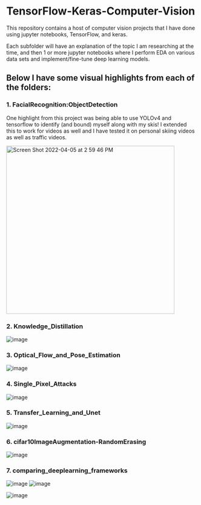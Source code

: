 # TensorFlow-Keras-Computer-Vision
This repository contains a host of computer vision projects that I have done using jupyter notebooks, TensorFlow, and keras.

Each subfolder will have an explanation of the topic I am researching at the time, and then 1 or more jupyter notebooks where I perform EDA on various data sets and implement/fine-tune deep learning models.

## Below I have some visual highlights from each of the folders:

### 1. FacialRecognition:ObjectDetection
One highlight from this project was being able to use YOLOv4 and tensorflow to identify (and bound) myself along with my skis!  I extended this to work for videos as well and I have tested it on personal skiing videos as well as traffic videos.

<img width="444" alt="Screen Shot 2022-04-05 at 2 59 46 PM" src="https://user-images.githubusercontent.com/77595308/161848749-58c7d095-ba15-429b-aac9-6bea68215ac4.png">

### 2. Knowledge_Distillation

![image](https://user-images.githubusercontent.com/77595308/163070822-4d30819c-b90f-43e5-b322-ac128788cd31.png)

### 3. Optical_Flow_and_Pose_Estimation
![image](https://user-images.githubusercontent.com/77595308/163072615-07b890fc-6bce-4945-87ac-7c52ac693af0.png)



### 4. Single_Pixel_Attacks
![image](https://user-images.githubusercontent.com/77595308/163071537-5a9562a5-254f-4510-bf33-25f9b4cd6687.png)

### 5. Transfer_Learning_and_Unet
![image](https://user-images.githubusercontent.com/77595308/163071893-484dfd73-b56a-4c4b-928c-62d5a0352e38.png)

### 6. cifar10ImageAugmentation-RandomErasing
![image](https://user-images.githubusercontent.com/77595308/163071617-04ce5086-1619-45de-b5d2-b64f8380520c.png)


### 7. comparing_deeplearning_frameworks
![image](https://user-images.githubusercontent.com/77595308/163072055-18360e16-0d9b-45a2-bd1a-6f77e1df391b.png)
![image](https://user-images.githubusercontent.com/77595308/163072081-66539e32-ae79-4c50-b62a-b2a0e875e4e0.png)


![image](https://user-images.githubusercontent.com/77595308/163070822-4d30819c-b90f-43e5-b322-ac128788cd31.png)
